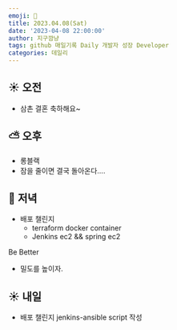 ```yaml
---
emoji: 🌱
title: 2023.04.08(Sat)
date: '2023-04-08 22:00:00'
author: 지구깜냥
tags: github 매일기록 Daily 개발자 성장 Developer
categories: 데일리
---
```

[//]: # (## 💻 개발)

## ☀️ 오전
- 삼촌 결혼 축하해요~
## ⛅️ 오후
- 롱블랙
- 잠을 줄이면 결국 돌아온다....
## 🌙 저녁
- 배포 챌린지
  - terraform docker container
  - Jenkins ec2 && spring ec2

Be Better
- 밀도를 높이자.

## ☀️ 내일
- 배포 챌린지 jenkins-ansible script 작성